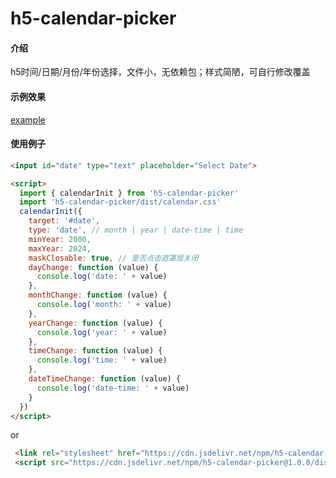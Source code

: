 # h5-calendar-picker

#### 介绍
h5时间/日期/月份/年份选择，文件小，无依赖包；样式简陋，可自行修改覆盖

#### 示例效果
<a href="https://d-calendar-example.netlify.app">example</a>

#### 使用例子
```html
<input id="date" type="text" placeholder="Select Date">

<script>
  import { calendarInit } from 'h5-calendar-picker'
  import 'h5-calendar-picker/dist/calendar.css'
  calendarInit({
    target: '#date',
    type: 'date', // month | year | date-time | time
    minYear: 2000,
    maxYear: 2024,
    maskClosable: true, // 是否点击遮罩层关闭
    dayChange: function (value) {
      console.log('date: ' + value)
    },
    monthChange: function (value) {
      console.log('month: ' + value)
    },
    yearChange: function (value) {
      console.log('year: ' + value)
    },
    timeChange: function (value) {
      console.log('time: ' + value)
    },
    dateTimeChange: function (value) {
      console.log('date-time: ' + value)
    }
  })
</script>
```
or

```html
 <link rel="stylesheet" href="https://cdn.jsdelivr.net/npm/h5-calendar-picker@1.0.0/dist/calendar.css">
 <script src="https://cdn.jsdelivr.net/npm/h5-calendar-picker@1.0.0/dist/calendar.js"></script>
```
